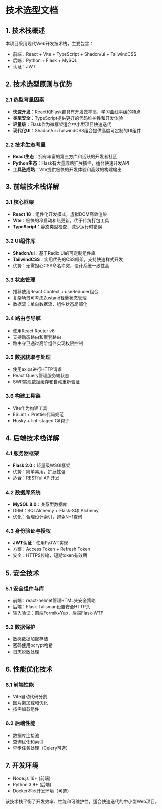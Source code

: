 # 技术选型文档

## 1. 技术栈概述

本项目采用现代Web开发技术栈，主要包含：
- 前端：React + Vite + TypeScript + Shadcn/ui + TailwindCSS
- 后端：Python + Flask + MySQL
- 认证：JWT

## 2. 技术选型原则与优势

### 2.1 选型考量因素
- **快速开发**：React和Flask都具有开发效率高、学习曲线平缓的特点
- **类型安全**：TypeScript提供更好的代码维护性和开发体验
- **轻量级**：Flask作为微框架适合中小型项目快速迭代
- **现代化UI**：Shadcn/ui+TailwindCSS组合提供高度可定制的UI组件

### 2.2 技术生态考量
- **React生态**：拥有丰富的第三方库和活跃的开发者社区
- **Python生态**：Flask有大量成熟扩展插件，适合快速开发API
- **工具链成熟**：Vite提供极快的开发体验和高效的构建输出

## 3. 前端技术栈详解

### 3.1 核心框架
- **React 18**：组件化开发模式，虚拟DOM高效渲染
- **Vite**：极快的冷启动和热更新，优于传统打包工具
- **TypeScript**：静态类型检查，减少运行时错误

### 3.2 UI组件库
- **Shadcn/ui**：基于Radix UI的可定制组件库
- **TailwindCSS**：实用优先的CSS框架，支持快速样式开发
- 优势：无需担心CSS命名冲突，设计系统一致性高

### 3.3 状态管理
- 推荐使用React Context + useReducer组合
- 复杂场景可考虑Zustand轻量状态管理
- 数据流：单向数据流，组件状态局部化

### 3.4 路由与导航
- 使用React Router v6
- 支持动态路由和嵌套路由
- 路由守卫通过高阶组件实现权限控制

### 3.5 数据获取与处理
- 使用axios进行HTTP请求
- React Query管理服务端状态
- SWR实现数据缓存和自动重新验证

### 3.6 构建工具链
- Vite作为构建工具
- ESLint + Prettier代码规范
- Husky + lint-staged Git钩子

## 4. 后端技术栈详解

### 4.1 服务器框架
- **Flask 2.0**：轻量级WSGI框架
- 优势：简单易用，扩展性强
- 适合：RESTful API开发

### 4.2 数据库系统
- **MySQL 8.0**：关系型数据库
- ORM：SQLAlchemy + Flask-SQLAlchemy
- 优化：合理设计索引，避免N+1查询

### 4.3 身份验证与授权
- **JWT认证**：使用PyJWT实现
- 方案：Access Token + Refresh Token
- 安全：HTTPS传输，短期token有效期

## 5. 安全技术

### 5.1 安全组件与库
- 前端：react-helmet管理HTML头安全策略
- 后端：Flask-Talisman设置安全HTTP头
- 输入验证：前端Formik+Yup，后端Flask-WTF

### 5.2 数据保护
- 敏感数据加密存储
- 密码使用bcrypt哈希
- 日志脱敏处理

## 6. 性能优化技术

### 6.1 前端性能
- Vite自动代码分割
- 图片懒加载和优化
- 按需加载组件

### 6.2 后端性能
- 数据库连接池
- 查询优化和索引
- 异步任务处理（Celery可选）

## 7. 开发环境
- Node.js 16+ (前端)
- Python 3.9+ (后端)
- Docker本地开发环境（可选）

该技术栈平衡了开发效率、性能和可维护性，适合快速迭代的中小型Web项目。